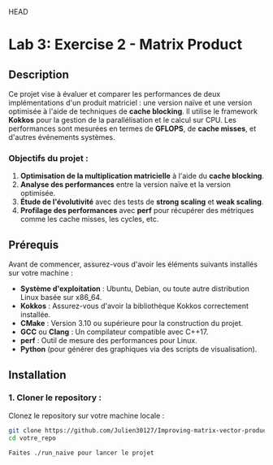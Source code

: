HEAD
# Lab 3: Exercise 2 - Matrix Product

## **Description**

Ce projet vise à évaluer et comparer les performances de deux implémentations d'un produit matriciel : une version naïve et une version optimisée à l'aide de techniques de **cache blocking**. Il utilise le framework **Kokkos** pour la gestion de la parallélisation et le calcul sur CPU. Les performances sont mesurées en termes de **GFLOPS**, de **cache misses**, et d'autres événements systèmes.

### **Objectifs du projet :**
1. **Optimisation de la multiplication matricielle** à l'aide du **cache blocking**.
2. **Analyse des performances** entre la version naïve et la version optimisée.
3. **Étude de l'évolutivité** avec des tests de **strong scaling** et **weak scaling**.
4. **Profilage des performances** avec **perf** pour récupérer des métriques comme les cache misses, les cycles, etc.

## **Prérequis**

Avant de commencer, assurez-vous d'avoir les éléments suivants installés sur votre machine :

- **Système d'exploitation** : Ubuntu, Debian, ou toute autre distribution Linux basée sur x86_64.
- **Kokkos** : Assurez-vous d'avoir la bibliothèque Kokkos correctement installée.
- **CMake** : Version 3.10 ou supérieure pour la construction du projet.
- **GCC** ou **Clang** : Un compilateur compatible avec C++17.
- **perf** : Outil de mesure des performances pour Linux.
- **Python** (pour générer des graphiques via des scripts de visualisation).

## **Installation**

### **1. Cloner le repository :**
Clonez le repository sur votre machine locale :

```bash
git clone https://github.com/Julien30127/Improving-matrix-vector-product.git
cd votre_repo

Faites ./run_naive pour lancer le projet
